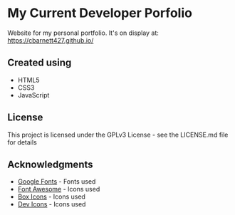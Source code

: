 # My Current Developer Porfolio

Website for my personal portfolio. It's on display at: https://cbarnett427.github.io/

## Created using
- HTML5
- CSS3
- JavaScript

## License

This project is licensed under the GPLv3 License - see the LICENSE.md file for details

## Acknowledgments

* [Google Fonts](https://fonts.google.com/) - Fonts used
* [Font Awesome](https://fontawesome.com/?from=io/) - Icons used
* [Box Icons](https://boxicons.com/) - Icons used
* [Dev Icons](https://devicon.dev/) - Icons used
